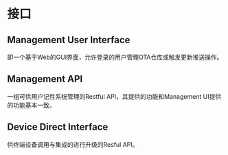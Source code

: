 # 接口

## Management User Interface

即一个基于Web的GUI界面，允许登录的用户管理OTA仓库或触发更新推送操作。

## Management API

一组可供用户记性系统管理的Restful API，其提供的功能和Management UI提供的功能基本一致。

## Device Direct Interface

供终端设备调用与集成的进行升级的Resful API。



